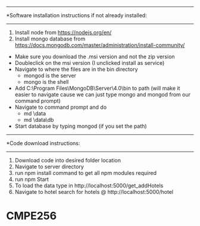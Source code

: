 ***************************************************************
*Software installation instructions if not already installed:
***************************************************************
1) Install node from https://nodejs.org/en/
2) Install mongo database from https://docs.mongodb.com/master/administration/install-community/
  - Make sure you download the .msi version and not the zip version
  - Doubleclick on the msi version (I unclicked install as service)
  - Navigate to where the files are in the bin directory
	- mongod is the server
	- mongo is the shell
  - Add C:\Program Files\MongoDB\Server\4.0\bin to path (will make it easier to navigate
	  cause we can just type mongo and mongod from our command prompt)
  - Navigate to command prompt and do
	   - md \data
	   - md \data\db
  - Start database by typing mongod (if you set the path)
  ***************************************************************
  *Code download instructions:
  ***************************************************************
1) Download code into desired folder location
2) Navigate to server directory
3) run npm install command to get all npm modules required
4) run npm Start
5) To load the data type in http://localhost:5000/get_addHotels
6) Navigate to hotel search for hotels @ http://localhost:5000/hotel
# CMPE256
